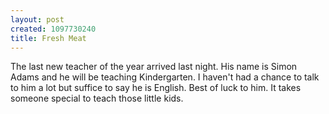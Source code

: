 ```yaml
--- 
layout: post
created: 1097730240
title: Fresh Meat
---
```

The last new teacher of the year arrived last night.  His name is Simon Adams and he will be teaching Kindergarten.  I haven't had a chance to talk to him a lot but suffice to say he is English.  Best of luck to him.  It takes someone special to teach those little kids.

